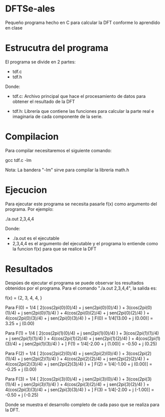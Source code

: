 # DFTSe-ales
Pequeño programa hecho en C para calcular la DFT conforme lo aprendido
  en clase

# Estrucutra del programa
El programa se divide en 2 partes:
- tdf.c
- tdf.h

Donde:
- tdf.c: Archivo principal que hace el procesamiento de datos para 
  obtener el resultado de la DFT

- tdf.h: Librería que contiene las funciones para calcular la parte
  real e imaginaria de cada componente de la serie.

# Compilacion
Para compilar necesitaremos el siguiente comando:

gcc tdf.c -lm

Nota: La bandera "-lm" sirve para compilar la librería math.h

# Ejecucion
Para ejecutar este programa se necesita pasarle f(x) como argumento 
  del programa. Por ejemplo:

./a.out 2,3,4,4

Donde:

- ./a.out es el ejecutable
- 2,3,4,4 es el argumento del ejecutable y el programa lo entiende 
  como la funcion f(x) para que se realice la DFT

# Resultados

Despúes de ejecutar el programa se puede observar los resultados obtenidos
  por el programa. Para el comando "./a.out 2,3,4,4", la salida es:

f(x) = {2, 3, 4, 4, }

Para F(0) = 1/4 [
	2(cos(2pi(0)(0)/4) + j sen(2pi(0)(0)/4) ) + 
	3(cos(2pi(0)(1)/4) + j sen(2pi(0)(1)/4) ) + 
	4(cos(2pi(0)(2)/4) + j sen(2pi(0)(2)/4) ) + 
	4(cos(2pi(0)(3)/4) + j sen(2pi(0)(3)/4) ) + 
	]
F(0) = 1/4[13.00 + j (0.00)] =  3.25 + j (0.00)

Para F(1) = 1/4 [
	2(cos(2pi(1)(0)/4) + j sen(2pi(1)(0)/4) ) + 
	3(cos(2pi(1)(1)/4) + j sen(2pi(1)(1)/4) ) + 
	4(cos(2pi(1)(2)/4) + j sen(2pi(1)(2)/4) ) + 
	4(cos(2pi(1)(3)/4) + j sen(2pi(1)(3)/4) ) + 
	]
F(1) = 1/4[-2.00 + j (1.00)] =  -0.50 + j (0.25)

Para F(2) = 1/4 [
	2(cos(2pi(2)(0)/4) + j sen(2pi(2)(0)/4) ) + 
	3(cos(2pi(2)(1)/4) + j sen(2pi(2)(1)/4) ) + 
	4(cos(2pi(2)(2)/4) + j sen(2pi(2)(2)/4) ) + 
	4(cos(2pi(2)(3)/4) + j sen(2pi(2)(3)/4) ) + 
	]
F(2) = 1/4[-1.00 + j (0.00)] =  -0.25 + j (0.00)

Para F(3) = 1/4 [
	2(cos(2pi(3)(0)/4) + j sen(2pi(3)(0)/4) ) + 
	3(cos(2pi(3)(1)/4) + j sen(2pi(3)(1)/4) ) + 
	4(cos(2pi(3)(2)/4) + j sen(2pi(3)(2)/4) ) + 
	4(cos(2pi(3)(3)/4) + j sen(2pi(3)(3)/4) ) + 
	]
F(3) = 1/4[-2.00 + j (-1.00)] =  -0.50 + j (-0.25)

Donde se muestra el desarrollo completo de cada paso que se realiza para
  la DFT.
